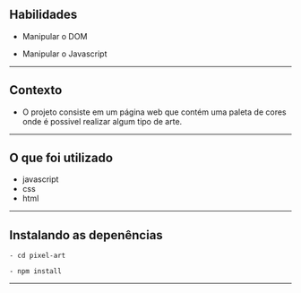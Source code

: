 ## Habilidades

- Manipular o DOM

- Manipular o Javascript

---

## Contexto

- O projeto consiste em um página web que contém uma paleta de cores onde é possivel realizar algum tipo de arte.
---

## O que foi utilizado

- javascript
- css
- html

---

## Instalando as depenências
```
- cd pixel-art
```
```
- npm install
```
---

